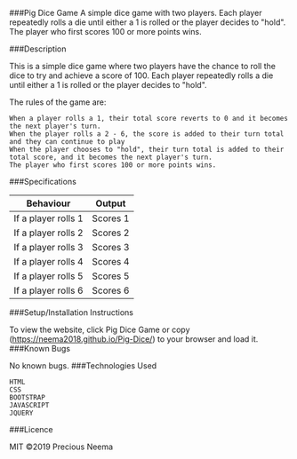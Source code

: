 ###Pig Dice Game
A simple dice game with two players. Each player repeatedly rolls a die until either a 1 is rolled or the player decides to "hold". The player who first scores 100 or more points wins.

###Description

This is a simple dice game where two players have the chance to roll the dice to try and achieve a score of 100. Each player repeatedly rolls a die until either a 1 is rolled or the player decides to "hold".

The rules of the game are:

    When a player rolls a 1, their total score reverts to 0 and it becomes the next player's turn.
    When the player rolls a 2 - 6, the score is added to their turn total and they can continue to play
    When the player chooses to "hold", their turn total is added to their total score, and it becomes the next player's turn.
    The player who first scores 100 or more points wins.


###Specifications

|   Behaviour       | Output
|-------------------|------------
|If a player rolls 1|Scores 1
|If a player rolls 2|Scores 2
|If a player rolls 3|Scores 3
|If a player rolls 4|Scores 4
|If a player rolls 5|Scores 5
|If a player rolls 6|Scores 6
  

###Setup/Installation Instructions

To view the website, click Pig Dice Game or copy (https://neema2018.github.io/Pig-Dice/) to your browser and load it.
###Known Bugs

No known bugs.
###Technologies Used

    HTML
    CSS
    BOOTSTRAP
    JAVASCRIPT
    JQUERY

###Licence

MIT ©2019 Precious Neema
